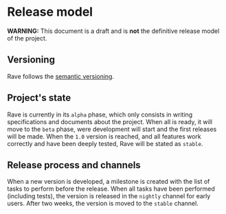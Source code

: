 # Release model

**WARNING:** This document is a draft and is **not** the definitive release model of the project.

## Versioning

Rave follows the [semantic versioning](https://semver.org/).

## Project's state

Rave is currently in its `alpha` phase, which only consists in writing specifications and documents about the project.
When all is ready, it will move to the `beta` phase, were development will start and the first releases will be made.
When the `1.0` version is reached, and all features work correctly and have been deeply tested, Rave will be stated as `stable`.

## Release process and channels

When a new version is developed, a milestone is created with the list of tasks to perform before the release. When all tasks have been performed (including tests), the version is released in the `nightly` channel for early users. After two weeks, the version is moved to the `stable` channel.